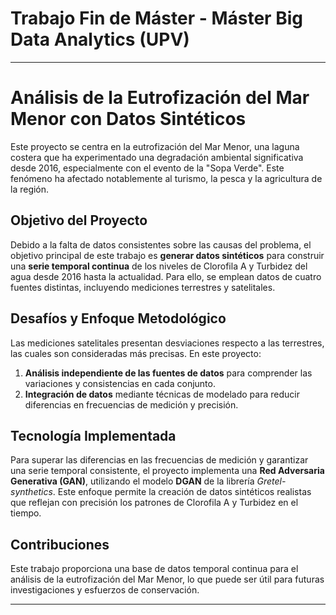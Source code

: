 # Trabajo Fin de Máster - Máster Big Data Analytics (UPV)

---

# Análisis de la Eutrofización del Mar Menor con Datos Sintéticos

Este proyecto se centra en la eutrofización del Mar Menor, una laguna costera que ha experimentado una degradación ambiental significativa desde 2016, especialmente con el evento de la "Sopa Verde". Este fenómeno ha afectado notablemente al turismo, la pesca y la agricultura de la región.

## Objetivo del Proyecto

Debido a la falta de datos consistentes sobre las causas del problema, el objetivo principal de este trabajo es **generar datos sintéticos** para construir una **serie temporal continua** de los niveles de Clorofila A y Turbidez del agua desde 2016 hasta la actualidad. Para ello, se emplean datos de cuatro fuentes distintas, incluyendo mediciones terrestres y satelitales.

## Desafíos y Enfoque Metodológico

Las mediciones satelitales presentan desviaciones respecto a las terrestres, las cuales son consideradas más precisas. En este proyecto:

1. **Análisis independiente de las fuentes de datos** para comprender las variaciones y consistencias en cada conjunto.
2. **Integración de datos** mediante técnicas de modelado para reducir diferencias en frecuencias de medición y precisión.

## Tecnología Implementada

Para superar las diferencias en las frecuencias de medición y garantizar una serie temporal consistente, el proyecto implementa una **Red Adversaria Generativa (GAN)**, utilizando el modelo **DGAN** de la librería *Gretel-synthetics*. Este enfoque permite la creación de datos sintéticos realistas que reflejan con precisión los patrones de Clorofila A y Turbidez en el tiempo.

## Contribuciones

Este trabajo proporciona una base de datos temporal continua para el análisis de la eutrofización del Mar Menor, lo que puede ser útil para futuras investigaciones y esfuerzos de conservación.

---

